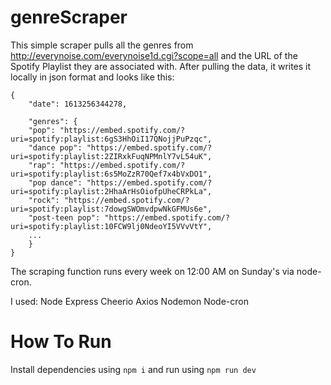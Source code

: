 # genreScraper

This simple scraper pulls all the genres from http://everynoise.com/everynoise1d.cgi?scope=all and the URL of the Spotify Playlist they are associated with.  After pulling the data, it writes it locally in json format and looks like this:
```
{
    "date": 1613256344278,
    
    "genres": {
    "pop": "https://embed.spotify.com/?uri=spotify:playlist:6gS3HhOiI17QNojjPuPzqc",
    "dance pop": "https://embed.spotify.com/?uri=spotify:playlist:2ZIRxkFuqNPMnlY7vL54uK",
    "rap": "https://embed.spotify.com/?uri=spotify:playlist:6s5MoZzR70Qef7x4bVxDO1",
    "pop dance": "https://embed.spotify.com/?uri=spotify:playlist:2HhaArHsOiofpUheCRPkLa",
    "rock": "https://embed.spotify.com/?uri=spotify:playlist:7dowgSWOmvdpwNkGFMUs6e",
    "post-teen pop": "https://embed.spotify.com/?uri=spotify:playlist:10FCW9lj0NdeoYI5VVvVtY",
    ...
    }
}
```

The scraping function runs every week on 12:00 AM on Sunday's via node-cron.



I used:
Node
Express
Cheerio
Axios
Nodemon
Node-cron


# How To Run 
Install dependencies using ```npm i``` and run using ```npm run dev```
